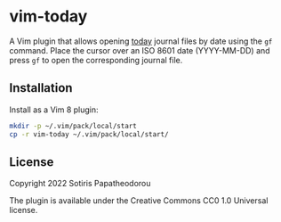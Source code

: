 # vim-today

A Vim plugin that allows opening [today](https://sr.ht/~sotirisp/today/)
journal files by date using the `gf` command. Place the cursor over an ISO 8601
date (YYYY-MM-DD) and press `gf` to open the corresponding journal file.


## Installation

Install as a Vim 8 plugin:

``` sh
mkdir -p ~/.vim/pack/local/start
cp -r vim-today ~/.vim/pack/local/start/
``` 


## License

Copyright 2022 Sotiris Papatheodorou

The plugin is available under the Creative Commons CC0 1.0 Universal license.

<!-- SPDX-FileCopyrightText: 2022 Sotiris Papatheodorou -->
<!-- SPDX-License-Identifier: CC0-1.0 -->
